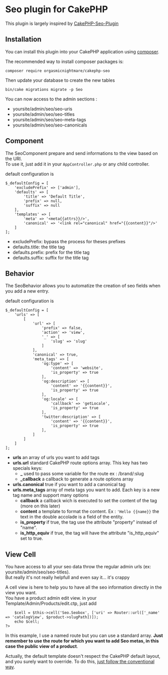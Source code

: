 # Seo plugin for CakePHP

This plugin is largely inspired by [CakePHP-Seo-Plugin](https://github.com/webtechnick/CakePHP-Seo-Plugin)

## Installation

You can install this plugin into your CakePHP application using [composer](http://getcomposer.org).

The recommended way to install composer packages is:

```
composer require orgasmicnightmare/cakephp-seo
```

Then update your database to create the new tables

```
bin/cake migrations migrate -p Seo
```

You can now access to the admin sections :
- yoursite/admin/seo/seo-uris
- yoursite/admin/seo/seo-titles
- yoursite/admin/seo/seo-meta-tags
- yoursite/admin/seo/seo-canonicals

## Component

The SeoComponent prepare and send informations to the view based on the URI.   
To use it, just add it in your ```AppController.php``` or any child controller.

default configuration is 

```
$_defaultConfig = [
	'excludePrefix' => ['admin'],
	'defaults' => [
        'title' => 'Default Title',
        'prefix' => null,
        'suffix' => null
    ],
    'templates' => [
        'meta' => '<meta{{attrs}}/>',
        'canonical' => '<link rel="canonical" href="{{content}}"/>'
    ]
];
```

- excludePrefix: bypass the process for theses prefixes
- defaults.title: the title tag
- defaults.prefix: prefix for the title tag
- defaults.suffix: suffix for the title tag

## Behavior

The SeoBehavior allows you to automatize the creation of seo fields when you add a new entry.

default configuration is 

```
$_defaultConfig = [
    'urls' => [
        [   
            'url' => [
                'prefix' => false,
                'action' => 'view',
                '_' => [
                    'slug' => 'slug'
                ]
            ],
            'canonical' => true,
            'meta_tags' => [
                'og:type' => [
                    'content' => 'website',
                    'is_property' => true
                ],
                'og:description' => [
                    'content' => '{{content}}',
                    'is_property' => true
                ],
                'og:locale' => [
                    'callback' => 'getLocale',
                    'is_property' => true
                ],
                'twitter:description' => [
                    'content' => '{{content}}',
                    'is_property' => true
                ],
            ]
        ]
    ]
];
```

- **urls** an array of urls you want to add tags
- **urls.url** standard CakePHP route options array. This key has two specials keys:
	- **_** used to pass some variable for the route ex : /brand/:slug 
	- **_callback** a callback to generate a route options array
- **urls.canonical** true if you want to add a canonical tag
- **urls.meta_tags** array of meta tags you want to add. Each key is a new tag name and support many options
	- **callback** a callback wich is executed to set the content of the tag (more on this later)
	- **content** a template to format the content. Ex : ```'Hello {{name}}``` the text in the double accolade is a field of the entity.
	- **is_property** if true, the tag use the attribute "property" instead of "name".
	- **is_http_equiv** if true, the tag will have the attribute "is_http_equiv" set to true.


## View Cell

You have access to all your seo data throw the regular admin urls (ex: yoursite/admin/seo/seo-titles).   
But really it's not really helpfull and even say it… it's crappy

A cell view is here to help you to have all the seo information directly in the view you want.   
You have a product admin edit view.
in your Template/Admin/Products/edit.ctp, just add

```<?php
    $cell = $this->cell('Seo.Seobox', ['uri' => Router::url(['_name' => 'catalogView', $product->slugPath])]);
    echo $cell;
?>
```

In this example, I use a named route but you can use a standard array. **Just remember to use the route for which you want to add Seo metas, in this case the public view of a product**.

Actually, the default template doesn't respect the CakePHP default layout, and you surely want to override. To do this, [just follow the conventional way](http://book.cakephp.org/3.0/en/plugins.html#overriding-plugin-templates-from-inside-your-application). 







